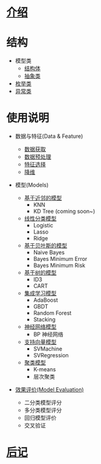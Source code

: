 
# [介绍](./introduction.md)


# 结构

- 模型类
  - [结构体](structure/struct.md)
  - [抽象类](structure/abstract.md)
- [枚举类](structure/enum.md)
- [异常类](structure/error.md)


# 使用说明

- 数据与特征(Data & Feature)
  - [数据获取](manual/data_collect.md)
  - [数据预处理](manual/data_handle.md)
  - [特征选择](manual/feature.md)
  - [降维](manual/pca.md)

- 模型(Models)
  - [基于近邻的模型](manual/knn.md)
    - KNN
    - KD Tree (coming soon~)
  - [线性分类模型](manual/logistic.md)
    - Logistic
    - Lasso
    - Ridge
  - [基于贝叶斯的模型](manual/bayes.md)
    - Naive Bayes
    - Bayes Minimum Error
    - Bayes Minimum Risk
  - [基于树的模型](manual/tree.md)
    - ID3
    - CART
  - [集成学习模型](manual/ensemble.md)
    - AdaBoost
    - GBDT
    - Random Forest
    - Stacking
  - [神经网络模型](manual/bp.md)
    - BP 神经网络
  - [支持向量模型](manual/svm.md)
    - SVMachine
    - SVRegression
  - [聚类模型](manual/cluster.md)
    - K-means
    - 层次聚类

- [效果评价(Model Evaluation)](manual/metric.md)
  - 二分类模型评分
  - 多分类模型评分
  - 回归模型评价
  - 交叉验证

# [后记](manual.md)
